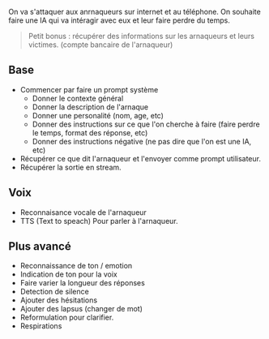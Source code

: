 On va s'attaquer aux anrnaqueurs sur internet et au téléphone. On souhaite faire une IA qui va intéragir avec eux et leur faire perdre du temps. 


> Petit bonus : récupérer des informations sur les arnaqueurs et leurs victimes. (compte bancaire de l'arnaqueur)

## Base

* Commencer par faire un prompt système
    - Donner le contexte général
    - Donner la description de l'arnaque
    - Donner une personalité (nom, age, etc)
    - Donner des instructions sur ce que l'on cherche à faire (faire perdre le temps, format des réponse, etc)
    - Donner des instructions négative (ne pas dire que l'on est une IA, etc)
* Récupérer ce que dit l'arnaqueur et l'envoyer comme prompt utilisateur.
* Récupérer la sortie en stream.

## Voix

* Reconnaisance vocale de l'arnaqueur
* TTS (Text to speach) Pour parler à l'arnaqueur.

## Plus avancé

* Reconnaissance de ton / emotion
* Indication de ton pour la voix
* Faire varier la longueur des réponses
* Detection de silence
* Ajouter des hésitations
* Ajouter des lapsus (changer de mot)
* Reformulation pour clarifier.
* Respirations